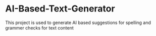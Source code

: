 # AI-Based-Text-Generator
This project is used to generate AI based suggestions for spelling and grammer checks for text content